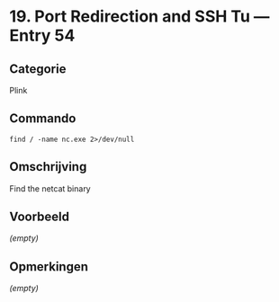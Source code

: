 # 19. Port Redirection and SSH Tu — Entry 54

## Categorie

Plink

## Commando

```
find / -name nc.exe 2>/dev/null
```

## Omschrijving

Find the netcat binary

## Voorbeeld

_(empty)_

## Opmerkingen

_(empty)_

